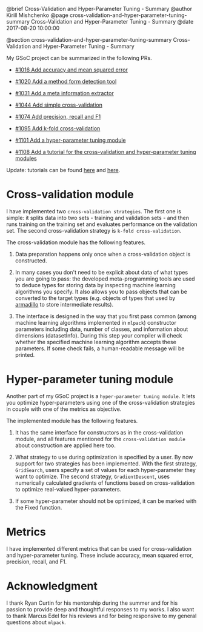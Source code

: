 @brief Cross-Validation and Hyper-Parameter Tuning - Summary
@author Kirill Mishchenko
@page cross-validation-and-hyper-parameter-tuning-summary Cross-Validation and Hyper-Parameter Tuning - Summary
@date 2017-08-20 10:00:00

@section cross-validation-and-hyper-parameter-tuning-summary Cross-Validation and Hyper-Parameter Tuning - Summary

My GSoC project can be summarized in the following PRs.

* [#1016 Add accuracy and mean squared error](https://github.com/mlpack/mlpack/pull/1016)

* [#1020 Add a method form detection tool](https://github.com/mlpack/mlpack/pull/1020)

* [#1031 Add a meta information extractor](https://github.com/mlpack/mlpack/pull/1031)

* [#1044 Add simple cross-validation](https://github.com/mlpack/mlpack/pull/1044)

* [#1074 Add precision, recall and F1](https://github.com/mlpack/mlpack/pull/1074)

* [#1095 Add k-fold cross-validation](https://github.com/mlpack/mlpack/pull/1095)

* [#1101 Add a hyper-parameter tuning module](https://github.com/mlpack/mlpack/pull/1101)

* [#1108 Add a tutorial for the cross-validation and hyper-parameter tuning modules](https://github.com/mlpack/mlpack/pull/1108)

Update: tutorials can be found
[here](http://mlpack.org/docs/mlpack-3.0.0/doxygen/cv.html) and
[here](http://mlpack.org/docs/mlpack-3.0.0/doxygen/hpt.html).

# Cross-validation module

I have implemented two `cross-validation strategies`. The first one is simple:
it splits data into two sets - training and validation sets - and then runs
training on the training set and evaluates performance on the validation set.
The second cross-validation strategy is `k-fold cross-validation`.

The cross-validation module has the following features.

1. Data preparation happens only once when a cross-validation object is
constructed.

2. In many cases you don't need to be explicit about data of what types you are
going to pass: the developed meta-programming tools are used to deduce types
for storing data by inspecting machine learning algorithms you specify. It also
allows you to pass objects that can be converted to the target types (e.g.
objects of types that used by [armadillo](http://arma.sourceforge.net/) to
store intermediate results).

3. The interface is designed in the way that you first pass common (among
machine learning algorithms implemented in `mlpack`) constructor parameters
including data, number of classes, and information about dimensions
(datasetInfo). During this step your compiler will check whether the specified
machine learning algorithm accepts these parameters. If some check fails, a
human-readable message will be printed.

# Hyper-parameter tuning module

Another part of my GSoC project is a `hyper-parameter tuning module`. It lets
you optimize hyper-parameters using one of the cross-validation strategies in
couple with one of the metrics as objective.

The implemented module has the following features.

1. It has the same interface for constructors as in the cross-validation
module, and all features mentioned for the `cross-validation module` about
construction are applied here too.

2. What strategy to use during optimization is specified by a user. By now
support for two strategies has been implemented. With the first strategy,
`GridSearch`, users specify a set of values for each hyper-parameter they want
to optimize. The second strategy, `GradientDescent`, uses numerically
calculated gradients of functions based on cross-validation to optimize
real-valued hyper-parameters.

3. If some hyper-parameter should not be optimized, it can be marked with the
Fixed function.

# Metrics

I have implemented different metrics that can be used for cross-validation and
hyper-parameter tuning. These include accuracy, mean squared error, precision,
recall, and F1.

# Acknowledgment

I thank Ryan Curtin for his mentorship during the summer and for his passion to
provide deep and thoughtful responses to my works. I also want to thank Marcus
Edel for his reviews and for being responsive to my general questions about
`mlpack`.
